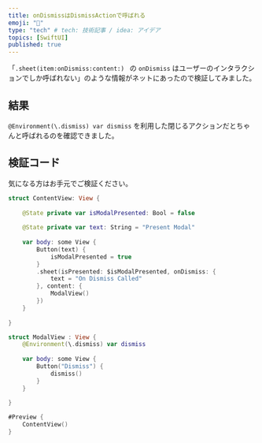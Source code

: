 ```yaml
---
title: onDismissはDismissActionで呼ばれる
emoji: "👏"
type: "tech" # tech: 技術記事 / idea: アイデア
topics: [SwiftUI]
published: true
---
```


「`.sheet(item:onDismiss:content:) ` の `onDismiss` はユーザーのインタラクションでしか呼ばれない」のような情報がネットにあったので検証してみました。

## 結果
`@Environment(\.dismiss) var dismiss` を利用した閉じるアクションだとちゃんと呼ばれるのを確認できました。

## 検証コード
気になる方はお手元でご検証ください。

```swift
struct ContentView: View {
    
    @State private var isModalPresented: Bool = false
    
    @State private var text: String = "Present Modal"
    
    var body: some View {
        Button(text) {
            isModalPresented = true
        }
        .sheet(isPresented: $isModalPresented, onDismiss: {
            text = "On Dismiss Called"
        }, content: {
            ModalView()
        })
    }
    
}

struct ModalView : View {
    @Environment(\.dismiss) var dismiss
    
    var body: some View {
        Button("Dismiss") {
            dismiss()
        }
    }
    
}

#Preview {
    ContentView()
}
```